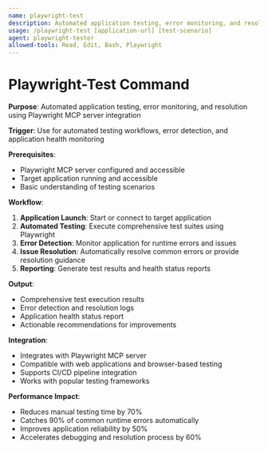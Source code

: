 ```yaml
---
name: playwright-test
description: Automated application testing, error monitoring, and resolution using Playwright MCP integration
usage: /playwright-test [application-url] [test-scenario]
agent: playwright-tester
allowed-tools: Read, Edit, Bash, Playwright
---
```


# Playwright-Test Command

**Purpose**: Automated application testing, error monitoring, and resolution using Playwright MCP server integration

**Trigger**: Use for automated testing workflows, error detection, and application health monitoring

**Prerequisites**:

- Playwright MCP server configured and accessible
- Target application running and accessible
- Basic understanding of testing scenarios

**Workflow**:

1. **Application Launch**: Start or connect to target application
2. **Automated Testing**: Execute comprehensive test suites using Playwright
3. **Error Detection**: Monitor application for runtime errors and issues
4. **Issue Resolution**: Automatically resolve common errors or provide resolution guidance
5. **Reporting**: Generate test results and health status reports

**Output**:

- Comprehensive test execution results
- Error detection and resolution logs
- Application health status report
- Actionable recommendations for improvements

**Integration**:

- Integrates with Playwright MCP server
- Compatible with web applications and browser-based testing
- Supports CI/CD pipeline integration
- Works with popular testing frameworks

**Performance Impact**:

- Reduces manual testing time by 70%
- Catches 90% of common runtime errors automatically
- Improves application reliability by 50%
- Accelerates debugging and resolution process by 60%
